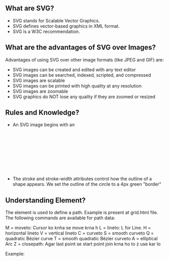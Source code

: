## What are SVG?
- SVG stands for Scalable Vector Graphics.
- SVG defines vector-based graphics in XML format.
- SVG is a W3C recommendation.

## What are the advantages of SVG over Images?
Advantages of using SVG over other image formats (like JPEG and GIF) are:

- SVG images can be created and edited with any text editor
- SVG images can be searched, indexed, scripted, and compressed
- SVG images are scalable
- SVG images can be printed with high quality at any resolution
- SVG images are zoomable
- SVG graphics do NOT lose any quality if they are zoomed or resized


## Rules and Knowledge?
- An SVG image begins with an <svg> element. That means to draw any circle the circle must wrap to the svg element.
- The stroke and stroke-width attributes control how the outline of a shape appears. We set the outline of the circle to a 4px green "border"


## Understanding <path> Element?
The <path> element is used to define a path.
Example is present at grid.html file.
The following commands are available for path data:

M = moveto: Cursor ko knha se move krna h
L = lineto: L for Line.
H = horizontal lineto
V = vertical lineto
C = curveto
S = smooth curveto
Q = quadratic Bézier curve
T = smooth quadratic Bézier curveto
A = elliptical Arc
Z = closepath: Agar last point se start point join krna ho to z use kar lo

Example:
<path d="M20,40 L80,40" stroke="blue"></path> <!-- Creates single line -->
<path d="M20,40 L80,40 L80,70" stroke="blue"></path> <!-- Creates single line from (20,40) to (80,40) then to (80,70) -->
